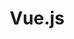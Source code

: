 ---
view: category
lang: es
order: 1
top: true
title: Vue.js
description: 
excerpt: 
slug: vuejs
meta:
  - property: og:image
    content: https://ktquez.com/share/ktquez-play-image-share.png
  - name: twitter:image
    content: https://ktquez.com/share/ktquez-play-image-share.png
---
